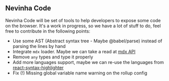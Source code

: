 ## Nevinha Code

Nevinha Code will be set of tools to help developers to expose some code on the browser. It's a work in progress, so we have a lot of stuff to do, feel free to contribute in the following points:

- Use some AST (Abstract syntax tree - Maybe @babel/parse) instead of parsing the lines by hand
- Integrate `mdx` loader. Maybe we can take a read at [mdx API](https://mdxjs.com/advanced/api)
- Remove `any` types and type it properly
- Add more languages support, maybe we can re-use the languages from [react-syntax-highlighter](https://github.com/react-syntax-highlighter/react-syntax-highlighter)
- Fix (!) Missing global variable name warning on the rollup config

